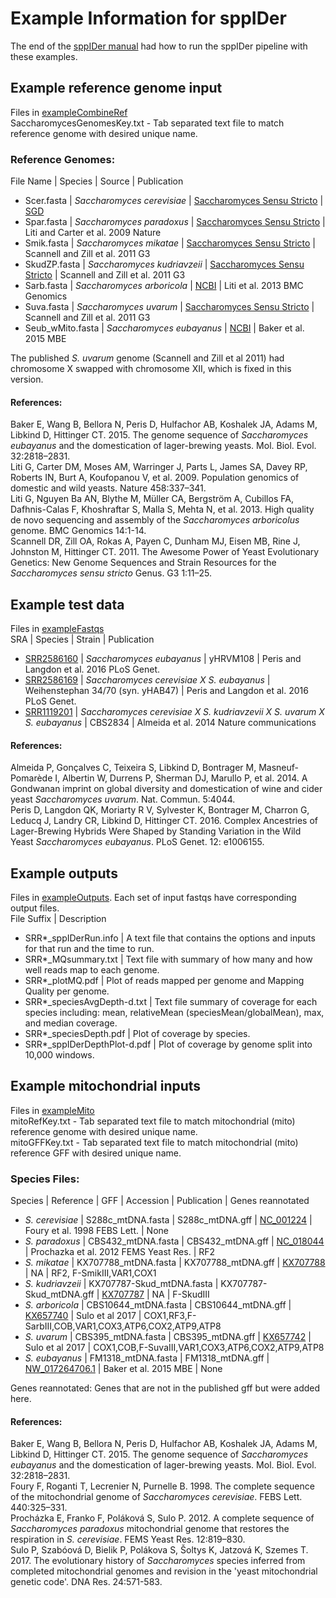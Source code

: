 # Example Information for sppIDer  
The end of the [sppIDer manual](../sppIDerManual.md) had how to run the sppIDer pipeline with these examples.  

## Example reference genome input  
Files in [exampleCombineRef](exampleCombineRef.tar.gz)  
SaccharomycesGenomesKey.txt - Tab separated text file to match reference genome with desired unique name.  
### Reference Genomes:  
File Name | Species | Source | Publication  
- Scer.fasta | *Saccharomyces cerevisiae* | [Saccharomyces Sensu Stricto](http://www.saccharomycessensustricto.org/cgi-bin/s3.cgi?data=Assemblies&version=current) | [SGD](https://www.yeastgenome.org/)  
- Spar.fasta | *Saccharomyces paradoxus* | [Saccharomyces Sensu Stricto](http://www.saccharomycessensustricto.org/cgi-bin/s3.cgi?data=Assemblies&version=current) | Liti and Carter et al. 2009 Nature  
- Smik.fasta | *Saccharomyces mikatae* | [Saccharomyces Sensu Stricto](http://www.saccharomycessensustricto.org/cgi-bin/s3.cgi?data=Assemblies&version=current) | Scannell and Zill et al. 2011 G3  
- SkudZP.fasta | *Saccharomyces kudriavzeii* | [Saccharomyces Sensu Stricto](http://www.saccharomycessensustricto.org/cgi-bin/s3.cgi?data=Assemblies&version=current) | Scannell and Zill et al. 2011 G3  
- Sarb.fasta | *Saccharomyces arboricola* | [NCBI](https://www.ncbi.nlm.nih.gov/assembly/GCA_000292725.1) | Liti et al. 2013 BMC Genomics  
- Suva.fasta | *Saccharomyces uvarum* | [Saccharomyces Sensu Stricto](http://www.saccharomycessensustricto.org/cgi-bin/s3.cgi?data=Assemblies&version=current) | Scannell and Zill et al. 2011 G3  
- Seub_wMito.fasta | *Saccharomyces eubayanus* | [NCBI](https://www.ncbi.nlm.nih.gov/assembly/GCA\_001298625.1) | Baker et al. 2015 MBE  

The published *S. uvarum* genome (Scannell and Zill et al 2011) had chromosome X swapped with chromosome XII, which is fixed in this version.  

#### References:  
Baker E, Wang B, Bellora N, Peris D, Hulfachor AB, Koshalek JA, Adams M, Libkind D, Hittinger CT. 2015. The genome sequence of *Saccharomyces eubayanus* and the domestication of lager-brewing yeasts. Mol. Biol. Evol. 32:2818–2831.  
Liti G, Carter DM, Moses AM, Warringer J, Parts L, James SA, Davey RP, Roberts IN, Burt A, Koufopanou V, et al. 2009. Population genomics of domestic and wild yeasts. Nature 458:337–341.  
Liti G, Nguyen Ba AN, Blythe M, Müller CA, Bergström A, Cubillos FA, Dafhnis-Calas F, Khoshraftar S, Malla S, Mehta N, et al. 2013. High quality de novo sequencing and assembly of the *Saccharomyces arboricolus* genome. BMC Genomics 14:1-14.  
Scannell DR, Zill OA, Rokas A, Payen C, Dunham MJ, Eisen MB, Rine J, Johnston M, Hittinger CT. 2011. The Awesome Power of Yeast Evolutionary Genetics: New Genome Sequences and Strain Resources for the *Saccharomyces sensu stricto* Genus. G3 1:11–25.  

## Example test data  
Files in [exampleFastqs](exampleFastq.tar.gz)  
SRA | Species | Strain | Publication  
- [SRR2586160](https://www.ncbi.nlm.nih.gov/sra/SRR2586160/) | *Saccharomyces eubayanus* | yHRVM108 | Peris and Langdon et al. 2016 PLoS Genet.  
- [SRR2586169](https://www.ncbi.nlm.nih.gov/sra/SRR2586169/) | *Saccharomyces cerevisiae X S. eubayanus* | Weihenstephan 34/70 (syn. yHAB47) | Peris and Langdon et al. 2016 PLoS Genet.  
- [SRR1119201](https://www.ncbi.nlm.nih.gov/sra/SRR1119201/) | *Saccharomyces cerevisiae X S. kudriavzevii X S. uvarum X S. eubayanus* | CBS2834 | Almeida et al. 2014 Nature communications  

#### References: 
Almeida P, Gonçalves C, Teixeira S, Libkind D, Bontrager M, Masneuf-Pomarède I, Albertin W, Durrens P, Sherman DJ, Marullo P, et al. 2014. A Gondwanan imprint on global diversity and domestication of wine and cider yeast *Saccharomyces uvarum*. Nat. Commun. 5:4044.  
Peris D, Langdon QK, Moriarty R V, Sylvester K, Bontrager M, Charron G, Leducq J, Landry CR, Libkind D, Hittinger CT. 2016. Complex Ancestries of Lager-Brewing Hybrids Were Shaped by Standing Variation in the Wild Yeast *Saccharomyces eubayanus*. PLoS Genet. 12: e1006155.  

## Example outputs  
Files in [exampleOutputs](exampleOutputs.tar.gz). Each set of input fastqs have corresponding output files.   
File Suffix | Description  
- SRR\*\_sppIDerRun.info | A text file that contains the options and inputs for that run and the time to run.  
- SRR\*\_MQsummary.txt | Text file with summary of how many and how well reads map to each genome.  
- SRR\*\_plotMQ.pdf | Plot of reads mapped per genome and Mapping Quality per genome.  
- SRR\*\_speciesAvgDepth-d.txt | Text file summary of coverage for each species including: mean, relativeMean (speciesMean/globalMean), max, and median coverage.  
- SRR\*\_speciesDepth.pdf | Plot of coverage by species.  
- SRR\*\_sppIDerDepthPlot-d.pdf | Plot of coverage by genome split into 10,000 windows.  

## Example mitochondrial inputs  
Files in [exampleMito](exampleMito.tar.gz)  
mitoRefKey.txt - Tab separated text file to match mitochondrial (mito) reference genome with desired unique name.  
mitoGFFKey.txt - Tab separated text file to match mitochondrial (mito) reference GFF with desired unique name.  

### Species Files:  
  
Species | Reference | GFF | Accession | Publication | Genes reannotated   
- *S. cerevisiae* | S288c\_mtDNA.fasta | S288c\_mtDNA.gff | [NC_001224](https://www.ncbi.nlm.nih.gov/nuccore/NC_001224) | Foury et al. 1998 FEBS Lett. | None  
- *S. paradoxus* | CBS432\_mtDNA.fasta | CBS432\_mtDNA.gff | [NC_018044](https://www.ncbi.nlm.nih.gov/nuccore/NC_018044) | Prochazka et al. 2012 FEMS Yeast Res. | RF2  
- *S. mikatae* | KX707788\_mtDNA.fasta | KX707788\_mtDNA.gff | [KX707788](https://www.ncbi.nlm.nih.gov/nuccore/KX707788) | NA | RF2, F-SmikIII,VAR1,COX1  
- *S. kudriavzeii* | KX707787-Skud\_mtDNA.fasta | KX707787-Skud\_mtDNA.gff | [KX707787](https://www.ncbi.nlm.nih.gov/nuccore/KX707787) | NA | F-SkudIII  
- *S. arboricola* | CBS10644\_mtDNA.fasta | CBS10644\_mtDNA.gff | [KX657740](https://www.ncbi.nlm.nih.gov/nuccore/KX657740) | Sulo et al 2017 | COX1,RF3,F-SarbIII,COB,VAR1,COX3,ATP6,COX2,ATP9,ATP8  
- *S. uvarum* | CBS395\_mtDNA.fasta | CBS395\_mtDNA.gff | [KX657742](https://www.ncbi.nlm.nih.gov/nuccore/KX657742) | Sulo et al 2017 | COX1,COB,F-SuvaIII,VAR1,COX3,ATP6,COX2,ATP9,ATP8  
- *S. eubayanus* | FM1318\_mtDNA.fasta | FM1318\_mtDNA.gff | [NW_017264706.1](https://www.ncbi.nlm.nih.gov/nuccore/NW_017264706.1) | Baker et al. 2015 MBE | None  

Genes reannotated: Genes that are not in the published gff but were added here.  

#### References:  
Baker E, Wang B, Bellora N, Peris D, Hulfachor AB, Koshalek JA, Adams M, Libkind D, Hittinger CT. 2015. The genome sequence of *Saccharomyces eubayanus* and the domestication of lager-brewing yeasts. Mol. Biol. Evol. 32:2818–2831.  
Foury F, Roganti T, Lecrenier N, Purnelle B. 1998. The complete sequence of the mitochondrial genome of *Saccharomyces cerevisiae*. FEBS Lett. 440:325–331.  
Procházka E, Franko F, Poláková S, Sulo P. 2012. A complete sequence of *Saccharomyces paradoxus* mitochondrial genome that restores the respiration in *S. cerevisiae*. FEMS Yeast Res. 12:819–830.  
Sulo P, Szabóová D, Bielik P, Polákova S, Šoltys K, Jatzová K, Szemes T. 2017. The evolutionary history of *Saccharomyces* species inferred from completed mitochondrial genomes and revision in the 'yeast mitochondrial genetic code'. DNA Res. 24:571-583.  